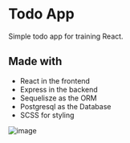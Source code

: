 # Todo App
Simple todo app for training React. 

## Made with
- React in the frontend
- Express in the backend
- Sequelisze as the ORM
- Postgresql as the Database
- SCSS for styling

![image](https://github.com/Fadilix/todo-react-app/assets/121851593/f63160a4-dd5a-4253-8310-e4b2285c92e6)
